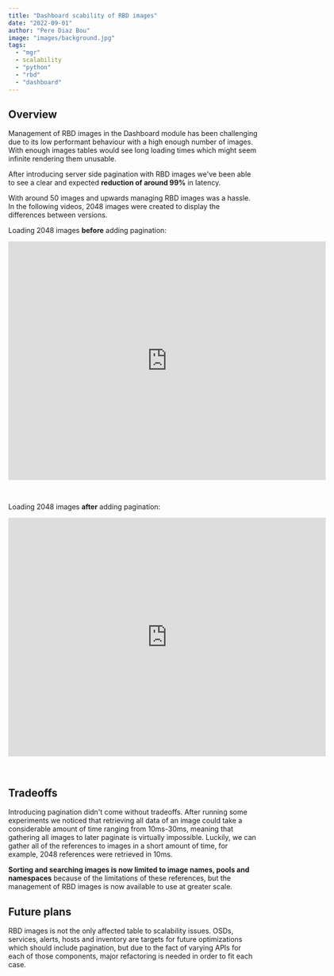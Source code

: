 ```yaml
---
title: "Dashboard scability of RBD images"
date: "2022-09-01"
author: "Pere Diaz Bou"
image: "images/background.jpg"
tags:
  - "mgr"
  - scalability
  - "python"
  - "rbd"
  - "dashboard"
---
```


## Overview

Management of RBD images in the Dashboard module has been challenging due to its low performant
behaviour with a high enough number of images. With enough images tables would see long loading
times which might seem infinite rendering them unusable.

After introducing server side pagination with RBD images we've been able to see a clear and expected
**reduction of around 99%** in latency.

With around 50 images and upwards managing RBD images was a hassle. In the following videos,
2048 images were created to display the differences between versions.

Loading 2048 images **before** adding pagination:

<iframe
    width="640"
    height="480"
    src="https://www.youtube.com/embed/5eCVxtJ6IfY"
    frameborder="0"
    allow="autoplay; encrypted-media"
    allowfullscreen
>
</iframe>

&nbsp;

Loading 2048 images **after** adding pagination:

<iframe
    width="640"
    height="480"
    src="https://www.youtube.com/embed/g7sQt7zlRo0"
    frameborder="0"
    allow="autoplay; encrypted-media"
    allowfullscreen
>
</iframe>

&nbsp;

## Tradeoffs

Introducing pagination didn't come without tradeoffs. After running some experiments we noticed that
retrieving all data of an image could take a considerable amount of time ranging from 10ms-30ms,
meaning that gathering all images to later paginate is virtually impossible. Luckily, we can gather all of the
references to images in a short amount of time, for example, 2048 references were retrieved in 10ms.

**Sorting and searching images is now limited to image names, pools and namespaces** because of the
limitations of these references, but the management of RBD images is now available to use at greater
scale.

## Future plans

RBD images is not the only affected table to scalability issues. OSDs, services, alerts, hosts and
inventory are targets for future optimizations which should include pagination, but due to the fact
of varying APIs for each of those components, major refactoring is needed in order to fit each case.
